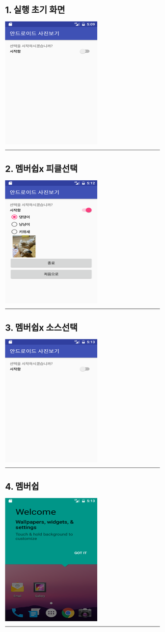 <html>
  <head>
    <title>안드로이드 피자가게</title>
  </head>
  <body>
    <h1> 1. 실행 초기 화면 </h1>
    <img src ="https://github.com/HanJunKwon/Android2_161125/blob/master/resultCapture/Screenshot_1480180178.png?raw=true"
    width=300 height=400><br>
    <hr>
    <h1> 2. 멤버쉽x 피클선택 </h1>
    <img src ="https://github.com/HanJunKwon/Android2_161125/blob/master/resultCapture/Screenshot_1480180373.png?raw=true"
    width=300 height=400><br>
    <hr>
    <h1> 3. 멤버쉽x 소스선택 </h1>
    <img src ="https://github.com/HanJunKwon/Android2_161125/blob/master/resultCapture/Screenshot_1480180388.png?raw=true"
    width=300 height=400><br>
    <hr>
    <h1> 4. 멤버쉽 </h1>
    <img src ="https://github.com/HanJunKwon/Android2_161125/blob/master/resultCapture/Screenshot_1480180394.png?raw=true"
    width=300 height=400><br>
    <hr>
  <body>
</html>
